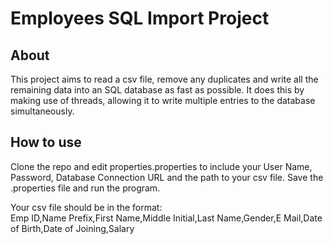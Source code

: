 # Employees SQL Import Project  

## About  

This project aims to read a csv file, remove any duplicates and write all the remaining data into an SQL database as fast as possible. It does this by making use of threads, allowing it to write multiple entries to the database simultaneously.

## How to use  

Clone the repo and edit properties.properties to include your User Name, Password, Database Connection URL and the path to your csv file. Save the .properties file and run the program.  

Your csv file should be in the format:  
Emp ID,Name Prefix,First Name,Middle Initial,Last Name,Gender,E Mail,Date of Birth,Date of Joining,Salary
